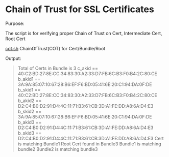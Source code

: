 # Chain of Trust for SSL Certificates

Purpose:

 The script is for verifying proper Chain of Trust on Cert, Intermediate Cert, Root Cert 
 
[cot.sh](cot.sh) ChainOfTrust(COT) for Cert/Bundle/Root 

Output:
>Total of Certs in Bundle is  3
>c_akid == 40:C2:BD:27:8E:CC:34:83:30:A2:33:D7:FB:6C:B3:F0:B4:2C:80:CE
>b_akid1 == 3A:9A:85:07:10:67:28:B6:EF:F6:BD:05:41:6E:20:C1:94:DA:0F:DE
>b_skid1 == 40:C2:BD:27:8E:CC:34:83:30:A2:33:D7:FB:6C:B3:F0:B4:2C:80:CE
>b_akid2 == D2:C4:B0:D2:91:D4:4C:11:71:B3:61:CB:3D:A1:FE:DD:A8:6A:D4:E3
>b_skid2 == 3A:9A:85:07:10:67:28:B6:EF:F6:BD:05:41:6E:20:C1:94:DA:0F:DE
>b_akid3 == D2:C4:B0:D2:91:D4:4C:11:71:B3:61:CB:3D:A1:FE:DD:A8:6A:D4:E3
>b_skid3 == D2:C4:B0:D2:91:D4:4C:11:71:B3:61:CB:3D:A1:FE:DD:A8:6A:D4:E3
>Cert is matching Bundle1
>Root Cert found in Bundle3
>Bundle1 is matching bundle2
>Bundle2 is matching bundle3